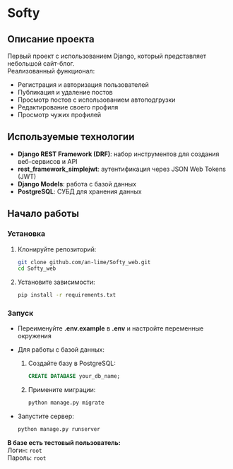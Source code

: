 # Softy

## Описание проекта

Первый проект с использованием Django, который представляет небольшой сайт-блог.  
Реализованный функционал:
- Регистрация и авторизация пользователей
- Публикация и удаление постов
- Просмотр постов с использованием автоподгрузки
- Редактирование своего профиля
- Просмотр чужих профилей

## Используемые технологии

- **Django REST Framework (DRF)**: набор инструментов для создания веб-сервисов и API
- **rest_framework_simplejwt**: аутентификация через JSON Web Tokens (JWT)
- **Django Models**: работа с базой данных
- **PostgreSQL**: СУБД для хранения данных

## Начало работы
### Установка
1. Клонируйте репозиторий:
    ```bash
    git clone github.com/an-lime/Softy_web.git
    cd Softy_web
    ```

2. Установите зависимости:
    ```bash
    pip install -r requirements.txt
    ```

### Запуск
- Переименуйте **.env.example** в **.env** и настройте переменные окружения

- Для работы с базой данных:
    1. Создайте базу в PostgreSQL:
        ```sql
        CREATE DATABASE your_db_name;
        ```
    
    2. Примените миграции:
        ```bash
        python manage.py migrate
        ```

- Запустите сервер:
    ```bash
    python manage.py runserver
    ```

**В базе есть тестовый пользователь:**  
Логин: `root`  
Пароль: `root`